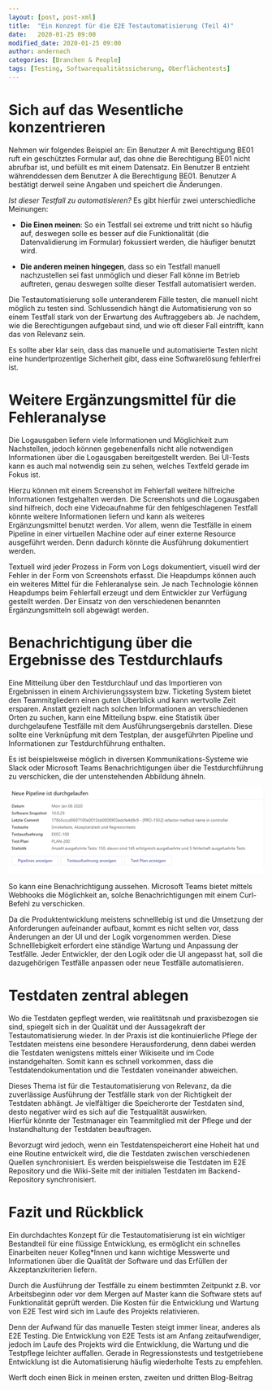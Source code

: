 ```yaml
---
layout: [post, post-xml]                                                # Pflichtfeld. Nicht ändern!
title:  "Ein Konzept für die E2E Testautomatisierung (Teil 4)"          # Pflichtfeld. Bitte einen Titel für den Blog Post angeben.
date:   2020-01-25 09:00                                                # Pflichtfeld. Format "YYYY-MM-DD HH:MM". Muss für Veröffentlichung in der Vergangenheit liegen. (Für Preview egal)
modified_date: 2020-01-25 09:00
author: andernach                                                       # Pflichtfeld. Es muss in der "authors.yml" einen Eintrag mit diesem Namen geben.
categories: [Branchen & People]                                         # Pflichtfeld. Maximal eine der angegebenen Kategorien verwenden.
tags: [Testing, Softwarequalitätssicherung, Oberflächentests]           # Optional.
---
```

# Sich auf das Wesentliche konzentrieren 

Nehmen wir folgendes Beispiel an: Ein Benutzer A mit Berechtigung BE01 ruft ein geschütztes Formular auf, das ohne die Berechtigung BE01 nicht abrufbar ist, und befüllt es mit  einem Datensatz.
Ein Benutzer B entzieht währenddessen dem Benutzer A die Berechtigung BE01.
Benutzer A bestätigt derweil seine Angaben und speichert die Änderungen.

_*Ist dieser Testfall zu automatisieren?*_
Es gibt hierfür zwei unterschiedliche Meinungen:

* __Die Einen meinen__: So ein Testfall sei extreme und tritt nicht so häufig auf, deswegen solle es besser auf die Funktionalität (die Datenvalidierung im Formular) fokussiert werden, die häufiger benutzt wird.

* __Die anderen meinen hingegen__, dass so ein Testfall manuell nachzustellen sei fast unmöglich und dieser Fall könne im Betrieb auftreten, genau deswegen sollte dieser Testfall automatisiert werden.

Die Testautomatisierung solle unteranderem Fälle testen, die manuell nicht möglich zu testen sind.
Schlussendich hängt die Automatisierung von so einem Testfall stark von der Erwartung des Auftraggebers ab.
Je nachdem, wie die Berechtigungen aufgebaut sind, und wie oft dieser Fall eintrifft, kann das von Relevanz sein.

Es sollte aber klar sein, dass das manuelle und automatisierte Testen nicht eine hundertprozentige Sicherheit gibt, dass eine Softwarelösung fehlerfrei ist. 
     

# Weitere Ergänzungsmittel für die Fehleranalyse

Die Logausgaben liefern viele Informationen und Möglichkeit zum Nachstellen, jedoch können gegebenenfalls nicht alle notwendigen Informationen über die Logausgaben bereitgestellt werden.
Bei UI-Tests kann es auch mal notwendig sein zu sehen, welches Textfeld gerade im Fokus ist.

Hierzu können mit einem Screenshot im Fehlerfall weitere hilfreiche Informationen festgehalten werden. 
Die Screenshots und die Logausgaben sind hilfreich, doch eine Videoaufnahme für den fehlgeschlagenen Testfall könnte weitere Informationen liefern und kann als weiteres Ergänzungsmittel benutzt werden.
Vor allem, wenn die Testfälle in einem Pipeline in einer virtuellen Machine oder auf einer externe Resource ausgeführt werden.
Denn dadurch könnte die Ausführung dokumentiert werden.

Textuell wird jeder Prozess in Form von Logs dokumentiert, visuell wird der Fehler in der Form von Screenshots erfasst. 
Die Heapdumps können auch ein weiteres Mittel für die Fehleranalyse sein.
Je nach Technologie können Heapdumps beim Fehlerfall erzeugt und dem Entwickler zur Verfügung gestellt werden.
Der Einsatz von den verschiedenen benannten Ergänzungsmitteln soll abgewägt werden.


# Benachrichtigung über die Ergebnisse des Testdurchlaufs

Eine Mitteilung über den Testdurchlauf und das Importieren von Ergebnissen in einem Archivierungssystem bzw. Ticketing System bietet den Teammitgliedern einen guten Überblick und kann wertvolle Zeit ersparen.
Anstatt gezielt nach solchen Informationen an verschiedenen Orten zu suchen, kann eine Mitteilung bspw. eine Statistik über durchgelaufene Testfälle mit dem Ausführungsergebnis darstellen.
Diese sollte eine Verknüpfung mit dem Testplan, der ausgeführten Pipeline und Informationen zur Testdurchführung enthalten.

Es ist beispielsweise möglich in diversen Kommunikations-Systeme wie Slack oder  Microsoft Teams Benachrichtigungen über die Testdurchführung zu verschicken, die der untenstehenden Abbildung ähneln.

![Auf einen Blick können wichtige Informationen entnommen werden](/assets/images/posts/konzept-fuer-die-e2e-testautomatisierung/notification.png) 

So kann eine Benachrichtigung aussehen.
Microsoft Teams bietet mittels Webhooks die Möglichkeit an, solche Benachrichtigungen mit einem Curl-Befehl zu verschicken.

Da die Produktentwicklung meistens schnelllebig ist und die Umsetzung der Anforderungen aufeinander aufbaut, kommt es nicht selten vor, dass Änderungen an der UI und der Logik vorgenommen werden.
Diese Schnelllebigkeit erfordert eine ständige Wartung und Anpassung der Testfälle.
Jeder Entwickler, der den Logik oder die UI angepasst hat, soll die dazugehörigen Testfälle anpassen oder neue Testfälle automatisieren.


# Testdaten zentral ablegen

Wo die Testdaten gepflegt werden, wie realitätsnah und praxisbezogen sie sind, spiegelt sich in der Qualität und der Aussagekraft der Testautomatisierung wieder.
In der Praxis ist die kontinuierliche Pflege der Testdaten meistens eine besondere Herausforderung, denn dabei werden die Testdaten wenigstens mittels einer Wikiseite und im Code instandgehalten.
Somit kann es schnell vorkommen, dass die Testdatendokumentation und die Testdaten voneinander abweichen.

Dieses Thema ist für die Testautomatisierung von Relevanz, da die zuverlässige Ausführung der Testfälle stark von der Richtigkeit der Testdaten abhängt.
Je vielfältiger die Speicherorte der Testdaten sind, desto negativer wird es sich auf die Testqualität auswirken.   
Hierfür könnte der Testmanager ein Teammitglied mit der Pflege und der Instandhaltung der Testdaten beauftragen.

Bevorzugt wird jedoch, wenn ein Testdatenspeicherort eine Hoheit hat und eine Routine entwickelt wird, die die Testdaten zwischen verschiedenen Quellen synchronisiert.
Es werden beispielsweise die Testdaten im E2E Repository und die Wiki-Seite mit der initialen Testdaten im Backend-Repository synchronisiert. 


# Fazit und Rückblick

Ein durchdachtes Konzept für die Testautomatisierung ist ein wichtiger Bestandteil für eine flüssige Entwicklung, es ermöglicht ein schnelles Einarbeiten neuer Kolleg*Innen und kann wichtige Messwerte und Informationen über die Qualität der Software und das Erfüllen der Akzeptanzkriterien liefern.

Durch die Ausführung der Testfälle zu einem bestimmten Zeitpunkt z.B. vor Arbeitsbeginn oder vor dem Mergen auf Master kann die Software stets auf Funktionalität geprüft werden. 
Die Kosten für die Entwicklung und Wartung von E2E Test wird sich im Laufe des Projekts relativieren.


Denn der Aufwand für das manuelle Testen steigt immer linear, anderes als E2E Testing.
Die Entwicklung von E2E Tests ist am Anfang zeitaufwendiger, jedoch im Laufe des Projekts wird die Entwicklung, die Wartung und die Testpflege leichter auffallen.
Gerade in Regressionstests und testgetriebene Entwicklung ist die Automatisierung häufig wiederholte Tests zu empfehlen.

Werft doch einen Bick in meinen ersten, zweiten und dritten Blog-Beitrag
